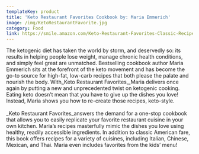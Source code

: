 ```yaml
---
templateKey: product
title: 'Keto Restaurant Favorites Cookbook by: Maria Emmerich'
image: /img/KetoRestaurantFavorite.jpg
category: Food
link: https://smile.amazon.com/Keto-Restaurant-Favorites-Classic-Recipes/dp/1628602589/ref=sr_1_3?keywords=Keto+Restaurant+Favorites+Cookbook&qid=1572124290&sr=8-3
---
```

The ketogenic diet has taken the world by storm, and deservedly so: its results in helping people lose weight, manage chronic health conditions, and simply feel great are unmatched. Bestselling cookbook author Maria Emmerich sits at the forefront of the keto movement and has become the go-to source for high-fat, low-carb recipes that both please the palate and nourish the body. With_Keto Restaurant Favorites,_Maria delivers once again by putting a new and unprecedented twist on ketogenic cooking. Eating keto doesn’t mean that you have to give up the dishes you love! Instead, Maria shows you how to re-create those recipes, keto-style.\
\
_Keto Restaurant Favorites_answers the demand for a one-stop cookbook that allows you to easily replicate your favorite restaurant cuisine in your own kitchen. Maria’s recipes masterfully mimic the dishes you love using healthy, readily accessible ingredients. In addition to classic American fare, this book offers recipes for a variety of cuisines, including Italian, Chinese, Mexican, and Thai. Maria even includes favorites from the kids’ menu!

